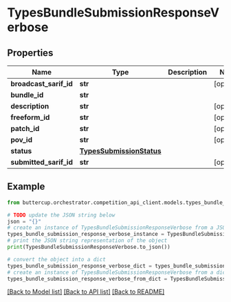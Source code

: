 # TypesBundleSubmissionResponseVerbose


## Properties

Name | Type | Description | Notes
------------ | ------------- | ------------- | -------------
**broadcast_sarif_id** | **str** |  | [optional] 
**bundle_id** | **str** |  | 
**description** | **str** |  | [optional] 
**freeform_id** | **str** |  | [optional] 
**patch_id** | **str** |  | [optional] 
**pov_id** | **str** |  | [optional] 
**status** | [**TypesSubmissionStatus**](TypesSubmissionStatus.md) |  | 
**submitted_sarif_id** | **str** |  | [optional] 

## Example

```python
from buttercup.orchestrator.competition_api_client.models.types_bundle_submission_response_verbose import TypesBundleSubmissionResponseVerbose

# TODO update the JSON string below
json = "{}"
# create an instance of TypesBundleSubmissionResponseVerbose from a JSON string
types_bundle_submission_response_verbose_instance = TypesBundleSubmissionResponseVerbose.from_json(json)
# print the JSON string representation of the object
print(TypesBundleSubmissionResponseVerbose.to_json())

# convert the object into a dict
types_bundle_submission_response_verbose_dict = types_bundle_submission_response_verbose_instance.to_dict()
# create an instance of TypesBundleSubmissionResponseVerbose from a dict
types_bundle_submission_response_verbose_from_dict = TypesBundleSubmissionResponseVerbose.from_dict(types_bundle_submission_response_verbose_dict)
```
[[Back to Model list]](../README.md#documentation-for-models) [[Back to API list]](../README.md#documentation-for-api-endpoints) [[Back to README]](../README.md)


